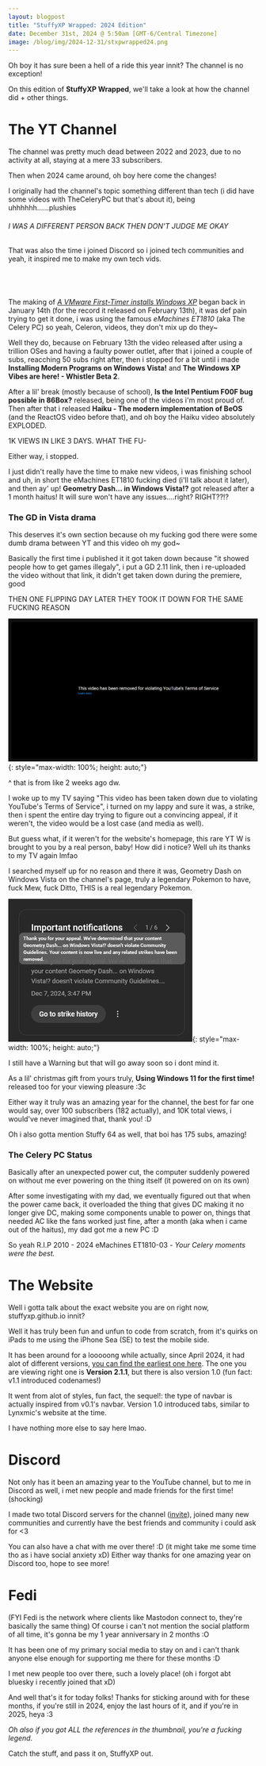 ```yaml
---
layout: blogpost
title: "StuffyXP Wrapped: 2024 Edition"
date: December 31st, 2024 @ 5:50am [GMT-6/Central Timezone]
image: /blog/img/2024-12-31/stxpwrapped24.png
---
```


Oh boy it has sure been a hell of a ride this year innit? The channel is no exception!

On this edition of **StuffyXP Wrapped**, we'll take a look at how the channel did + other things.

# The YT Channel

The channel was pretty much dead between 2022 and 2023, due to no activity at all, staying at a mere 33 subscribers.

Then when 2024 came around, oh boy here come the changes!

I originally had the channel's topic something different than tech (i did have some videos with TheCeleryPC but that's about it), being uhhhhhh......plushies
###### I WAS A DIFFERENT PERSON BACK THEN DON'T JUDGE ME OKAY

That was also the time i joined Discord so i joined tech communities and yeah, it inspired me to make my own tech vids.
###### &nbsp;
The making of [*A VMware First-Timer installs Windows XP*](<https://youtu.be/eKW6QilW3qo?si=KC6UaCUd2hqFZ2sF>)  began back in January 14th (for the record it released on February 13th), it was def pain trying to get it done, i was using the famous *eMachines ET1810* (aka The Celery PC) so yeah, Celeron, videos, they don't mix up do they~

Well they do, because on February 13th the video released after using a trillion OSes and having a faulty power outlet, after that i joined a couple of subs, reacching 50 subs right after, then i stopped for a bit until i made **Installing Modern Programs on Windows Vista!** and **The Windows XP Vibes are here! - Whistler Beta 2**.

After a lil' break (mostly because of school), **Is the Intel Pentium F00F bug possible in 86Box?** released, being one of the videos i'm most proud of. Then after that i released **Haiku - The modern implementation of BeOS** (and the ReactOS video before that), and oh boy the Haiku video absolutely EXPLODED.

1K VIEWS IN LIKE 3 DAYS. WHAT THE FU-

Either way, i stopped.

I just didn't really have the time to make new videos, i was finishing school and uh, in short the eMachines ET1810 fucking died (i'll talk about it later), and then ay' up! **Geometry Dash... in Windows Vista!?** got released after a 1 month haitus! It will sure won't have any issues....right? RIGHT??!?

### The GD in Vista drama

This deserves it's own section because oh my fucking god there were some dumb drama between YT and this video oh my god~

Basically the first time i published it it got taken down because "it showed people how to get games illegaly", i put a GD 2.11 link, then i re-uploaded the video without that link, it didn't get taken down during the premiere, good

THEN ONE FLIPPING DAY LATER THEY TOOK IT DOWN FOR THE SAME FUCKING REASON

![](/blog/img/2024-12-31/takedown.png){: style="max-width: 100%; height: auto;"}

^ that is from like 2 weeks ago dw.

I woke up to my TV saying "This video has been taken down due to violating YouTube's Terms of Service", i turned on my lappy and sure it was, a strike, then i spent the entire day trying to figure out a convincing appeal, if it weren't, the video would be a lost case (and media as well).

But guess what, if it weren't for the website's homepage, this rare YT W is brought to you by a real person, baby!
How did i notice? Well uh its thanks to my TV again lmfao

I searched myself up for no reason and there it was, Geometry Dash on Windows Vista on the channel's page, truly a legendary Pokemon to have, fuck Mew, fuck Ditto, THIS is a real legendary Pokemon.

![](/blog/img/2024-12-31/rareytw.png){: style="max-width: 100%; height: auto;"}

I still have a Warning but that will go away soon so i dont mind it.

As a lil' christmas gift from yours truly, **Using Windows 11 for the first time!** released too for your viewing pleasure :3c

Either way it truly was an amazing year for the channel, the best for far one would say, over 100 subscribers (182 actually), and 10K total views, i would've never imagined that, thank you! :D

Oh i also gotta mention Stuffy 64 as well, that boi has 175 subs, amazing!

### The Celery PC Status

Basically after an unexpected power cut, the computer suddenly powered on without me ever powering on the thing itself (it powered on on its own)

After some investigating with my dad, we eventually figured out that when the power came back, it overloaded the thing that gives DC making it no longer give DC, making some components unable to power on, things that needed AC like the fans worked just fine, after a month (aka when i came out of the haitus), my dad got me a new PC :D

So yeah R.I.P 2010 - 2024 eMachines ET1810-03 - *Your Celery moments were the best.*


# The Website

Well i gotta talk about the exact website you are on right now, stuffyxp.github.io innit?

Well it has truly been fun and unfun to code from scratch, from it's quirks on iPads to me using the iPhone Sea (SE) to test the mobile side. 

It has been around for a looooong while actually, since April 2024, it had alot of different versions, [you can find the earliest one here](<https://youtu.be/lT-vNY7-1lI?si=0XMUC8N01QyK5cUL>).
The one you are viewing right one is **Version 2.1.1**, but there is also version 1.0 (fun fact: v1.1 introduced codenames!)

It went from alot of styles, fun fact, the sequel!: the type of navbar is actually inspired from v0.1's navbar.
Version 1.0 introduced tabs, similar to Lynxmic's website at the time.

I have nothing more else to say here lmao.

# Discord

Not only has it been an amazing year to the YouTube channel, but to me in Discord as well, i met new people and made friends for the first time! (shocking)

I made two total Discord servers for the channel ([invite](<https://discord.gg/5n8sDTR37v>)), joined many new communities and currently have the best friends and community i could ask for <3

You can also have a chat with me over there! :D (it might take me some time tho as i have social anxiety xD)
Either way thanks for one amazing year on Discord too, hope to see more!

# Fedi

(FYI Fedi is the network where clients like Mastodon connect to, they're basically the same thing)
Of course i can't not mention the social platform of all time, it's gonna be my 1 year anniversary in 2 months :O

It has been one of my primary social media to stay on and i can't thank anyone else enough for supporting me there for these months :D

I met new people too over there, such a lovely place!
(oh i forgot abt bluesky i recently joined that xD)

And well that's it for today folks! Thanks for sticking around with for these months, if you're still in 2024, enjoy the last hours of it, and if you're in 2025, heya :3

*Oh also if you got ALL the references in the thumbnail, you're a fucking legend.*

Catch the stuff, and pass it on, StuffyXP out.
